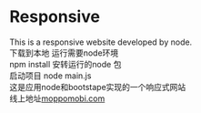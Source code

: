 # Responsive
<div> This is a responsive website developed by node.</div>

<div>下载到本地 运行需要node环境 </div>

<div> npm install 安转运行的node 包</div>

<div> 启动项目 node main.js </div>
<div> 这是应用node和bootstape实现的一个响应式网站 </div>
<div>线上地址<a href="moppomobi.com">moppomobi.com</a></div>

